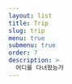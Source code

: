 ```yaml
---
layout: list
title: Trip
slug: trip
menu: true
submenu: true
order: 7
description: >
  어디를 다녀왔능가
---
```

